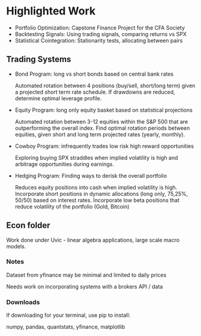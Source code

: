 # Highlighted Work
* Portfolio Optimization: Capstone Finance Project for the CFA Society
* Backtesting Signals: Using trading signals, comparing returns vs SPX
* Statistical Cointegration: Stationarity tests, allocating between pairs

## Trading Systems
* Bond Program: long vs short bonds based on central bank rates

    Automated rotation between 4 positions (buy/sell, short/long term) given a projected short term rate schedule. If drawdowns are reduced, determine optimal leverage profile.

* Equity Program: long only equity basket based on statistical projections

    Automated rotation between 3-12 equities within the S&P 500 that are outperforming the overall index. Find optimal rotation periods between equities, given short and long term projected rates (yearly, monthly). 

* Cowboy Program: infrequently trades low risk high reward opportunities

    Exploring buying SPX straddles when implied volatility is high and arbitrage opportunities during earnings.

* Hedging Program: Finding ways to derisk the overall portfolio

    Reduces equity positions into cash when implied volatility is high. Incorporate short positions in dynamic allocations (long only, 75,25%, 50/50) based on interest rates. Incorporate low beta positions that reduce volatility of the portfolio (Gold, Bitcoin)

## Econ folder
Work done under Uvic - linear algebra applications, large scale macro models.

### Notes
 Dataset from yfinance may be minimal and limited to daily prices

 Needs work on incorporating systems with a brokers API / data

### Downloads 
If downloading for your terminal, use pip to install:

numpy, pandas, quantstats, yfinance, matplotlib